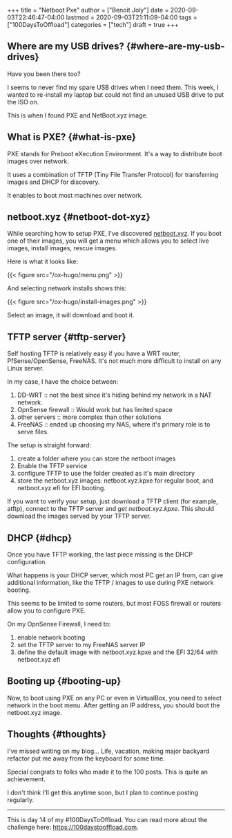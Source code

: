 +++
title = "Netboot Pxe"
author = ["Benoit Joly"]
date = 2020-09-03T22:46:47-04:00
lastmod = 2020-09-03T21:11:09-04:00
tags = ["100DaysToOffload"]
categories = ["tech"]
draft = true
+++

## Where are my USB drives? {#where-are-my-usb-drives}

Have you been there too?

I seems to never find my spare USB drives when I need them. This week, I wanted to re-install my laptop but could not find an unused USB drive to put the ISO on.

This is when I found PXE and NetBoot.xyz image.


## What is PXE? {#what-is-pxe}

PXE stands for Preboot eXecution Environment. It's a way to distribute boot images over network.

It uses a combination of TFTP (Tiny File Transfer Protocol) for transferring images and DHCP for discovery.

It enables to boot most machines over network.


## netboot.xyz {#netboot-dot-xyz}

While searching how to setup PXE, I've discovered [netboot.xyz](#netboot-dot-xyz). If you boot one of their images, you will get a menu which allows you to select live images, install images, rescue images.

Here is what it looks like:

{{< figure src="/ox-hugo/menu.png" >}}

And selecting network installs shows this:

{{< figure src="/ox-hugo/install-images.png" >}}

Select an image, it will download and boot it.


## TFTP server {#tftp-server}

Self hosting TFTP is relatively easy if you have a WRT router, PfSense/OpenSense, FreeNAS. It's not much more difficult to install on any Linux server.

In my case, I have the choice between:

1.  DD-WRT :: not the best since it's hiding behind my network in a NAT network.
2.  OpnSense firewall :: Would work but has limited space
3.  other servers :: more complex than other solutions
4.  FreeNAS :: ended up choosing my NAS, where it's primary role is to serve files.

The setup is straight forward:

1.  create a folder where you can store the netboot images
2.  Enable the TFTP service
3.  configure TFTP to use the folder created as it's main directory
4.  store the netboot.xyz images: netboot.xyz.kpxe for regular boot, and netboot.xyz.efi for EFI booting.

If you want to verify your setup, just download a TFTP client (for example, atftp), connect to the TFTP server and _get netboot.xyz.kpxe_. This should download the images served by your TFTP server.


## DHCP {#dhcp}

Once you have TFTP working, the last piece missing is the DHCP configuration.

What happens is your DHCP server, which most PC get an IP from, can give additional information, like the TFTP / images to use during PXE network booting.

This seems to be limited to some routers, but most FOSS firewall or routers allow you to configure PXE.

On my OpnSense Firewall, I need to:

1.  enable network booting
2.  set the TFTP server to my FreeNAS server IP
3.  define the default image with netboot.xyz.kpxe and the EFI 32/64 with netboot.xyz.efi


## Booting up {#booting-up}

Now, to boot using PXE on any PC or even in VirtualBox, you need to select network in the boot menu. After getting an IP address, you should boot the netboot.xyz image.


## Thoughts {#thoughts}

I've missed writing on my blog... Life, vacation, making major backyard refactor put me away from the keyboard for some time.

Special congrats to folks who made it to the 100 posts. This is quite an achievement.

I don't think I'll get this anytime soon, but I plan to continue posting regularly.

---
This is day 14 of my #100DaysToOffload. You can read more about the challenge here: <https://100daystooffload.com>.

<!--more-->
